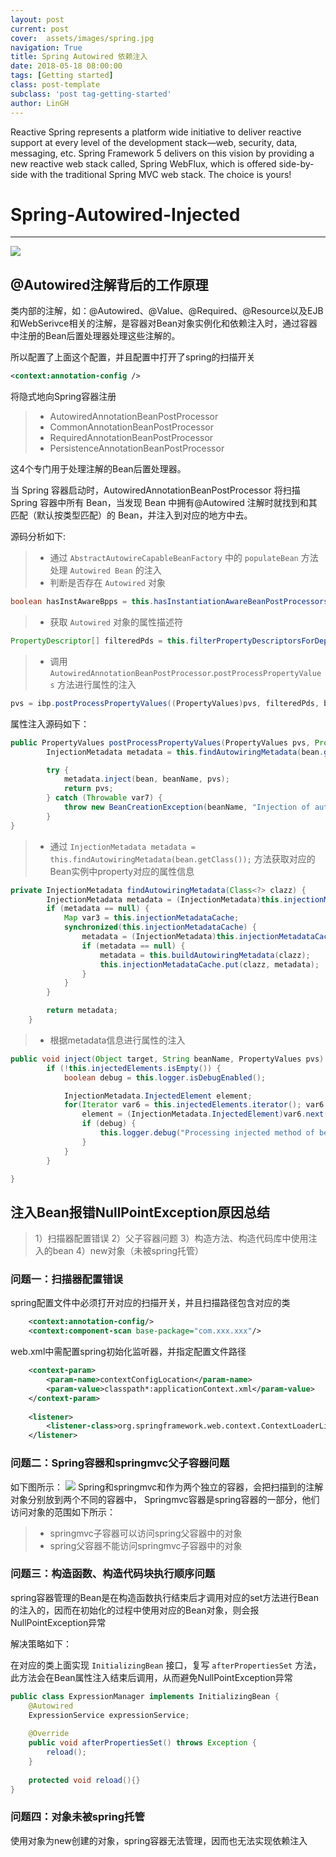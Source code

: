 ```yaml
---
layout: post
current: post
cover:  assets/images/spring.jpg
navigation: True
title: Spring Autowired 依赖注入
date: 2018-05-18 08:00:00
tags: [Getting started]
class: post-template
subclass: 'post tag-getting-started'
author: LinGH
---
```


Reactive Spring represents a platform wide initiative to deliver reactive support at every level of the development stack—web, security, data, messaging, etc. Spring Framework 5 delivers on this vision by providing a new reactive web stack called, Spring WebFlux, which is offered side-by-side with the traditional Spring MVC web stack. The choice is yours!


# Spring-Autowired-Injected

------

![](http://images2017.cnblogs.com/blog/743587/201709/743587-20170905175255272-402206582.png)

## @Autowired注解背后的工作原理
类内部的注解，如：@Autowired、@Value、@Required、@Resource以及EJB和WebSerivce相关的注解，是容器对Bean对象实例化和依赖注入时，通过容器中注册的Bean后置处理器处理这些注解的。

所以配置了上面这个配置，并且配置中打开了spring的扫描开关
```xml
<context:annotation-config />
```
将隐式地向Spring容器注册
> * AutowiredAnnotationBeanPostProcessor
> * CommonAnnotationBeanPostProcessor
> * RequiredAnnotationBeanPostProcessor
> * PersistenceAnnotationBeanPostProcessor

这4个专门用于处理注解的Bean后置处理器。

当 Spring 容器启动时，AutowiredAnnotationBeanPostProcessor 将扫描 Spring 容器中所有 Bean，当发现 Bean 中拥有@Autowired 注解时就找到和其匹配（默认按类型匹配）的 Bean，并注入到对应的地方中去。 

源码分析如下:
> * 通过 `AbstractAutowireCapableBeanFactory` 中的 `populateBean` 方法处理 `Autowired Bean` 的注入
> * 判断是否存在 `Autowired` 对象

```java
boolean hasInstAwareBpps = this.hasInstantiationAwareBeanPostProcessors();
```

> * 获取 `Autowired` 对象的属性描述符

```java
PropertyDescriptor[] filteredPds = this.filterPropertyDescriptorsForDependencyCheck(bw);
```

> * 调用 `AutowiredAnnotationBeanPostProcessor`.`postProcessPropertyValues` 方法进行属性的注入

```java
pvs = ibp.postProcessPropertyValues((PropertyValues)pvs, filteredPds, bw.getWrappedInstance(), beanName);
```

属性注入源码如下：

```java
public PropertyValues postProcessPropertyValues(PropertyValues pvs, PropertyDescriptor[] pds, Object bean, String beanName) throws BeansException {
        InjectionMetadata metadata = this.findAutowiringMetadata(bean.getClass());

        try {
            metadata.inject(bean, beanName, pvs);
            return pvs;
        } catch (Throwable var7) {
            throw new BeanCreationException(beanName, "Injection of autowired dependencies failed", var7);
        }
}
```

> * 通过 `InjectionMetadata metadata = this.findAutowiringMetadata(bean.getClass());` 方法获取对应的Bean实例中property对应的属性信息

```java
private InjectionMetadata findAutowiringMetadata(Class<?> clazz) {
        InjectionMetadata metadata = (InjectionMetadata)this.injectionMetadataCache.get(clazz);
        if (metadata == null) {
            Map var3 = this.injectionMetadataCache;
            synchronized(this.injectionMetadataCache) {
                metadata = (InjectionMetadata)this.injectionMetadataCache.get(clazz);
                if (metadata == null) {
                    metadata = this.buildAutowiringMetadata(clazz);
                    this.injectionMetadataCache.put(clazz, metadata);
                }
            }
        }

        return metadata;
    }
```

> * 根据metadata信息进行属性的注入

```java
public void inject(Object target, String beanName, PropertyValues pvs) throws Throwable {
        if (!this.injectedElements.isEmpty()) {
            boolean debug = this.logger.isDebugEnabled();

            InjectionMetadata.InjectedElement element;
            for(Iterator var6 = this.injectedElements.iterator(); var6.hasNext(); element.inject(target, beanName, pvs)) {
                element = (InjectionMetadata.InjectedElement)var6.next();
                if (debug) {
                    this.logger.debug("Processing injected method of bean '" + beanName + "': " + element);
                }
            }
        }

}
```

## 注入Bean报错NullPointException原因总结

> 1）扫描器配置错误
> 2）父子容器问题
> 3）构造方法、构造代码库中使用注入的bean
> 4）new对象（未被spring托管）

### 问题一：扫描器配置错误
spring配置文件中必须打开对应的扫描开关，并且扫描路径包含对应的类

```xml
    <context:annotation-config/>
    <context:component-scan base-package="com.xxx.xxx"/>
```

web.xml中需配置spring初始化监听器，并指定配置文件路径

```xml
    <context-param>
        <param-name>contextConfigLocation</param-name>
        <param-value>classpath*:applicationContext.xml</param-value>
    </context-param>
    
    <listener>
        <listener-class>org.springframework.web.context.ContextLoaderListener</listener-class>
    </listener>
```

### 问题二：Spring容器和springmvc父子容器问题
如下图所示：
![](https://images2015.cnblogs.com/blog/901523/201704/901523-20170414160346673-337189441.jpg)
Spring和springmvc和作为两个独立的容器，会把扫描到的注解对象分别放到两个不同的容器中，
Springmvc容器是spring容器的一部分，他们访问对象的范围如下所示：
> * springmvc子容器可以访问spring父容器中的对象
> * spring父容器不能访问springmvc子容器中的对象



### 问题三：构造函数、构造代码块执行顺序问题
spring容器管理的Bean是在构造函数执行结束后才调用对应的set方法进行Bean的注入的，因而在初始化的过程中使用对应的Bean对象，则会报NullPointException异常

解决策略如下：

在对应的类上面实现 `InitializingBean` 接口，复写 `afterPropertiesSet` 方法，此方法会在Bean属性注入结束后调用，从而避免NullPointException异常

```java
public class ExpressionManager implements InitializingBean {
    @Autowired
    ExpressionService expressionService;
    
    @Override
    public void afterPropertiesSet() throws Exception {
        reload();
    }
    
    protected void reload(){}
}
```

### 问题四：对象未被spring托管
使用对象为new创建的对象，spring容器无法管理，因而也无法实现依赖注入
